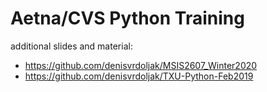 # Aetna/CVS Python Training

additional slides and material:
* https://github.com/denisvrdoljak/MSIS2607_Winter2020
* https://github.com/denisvrdoljak/TXU-Python-Feb2019
